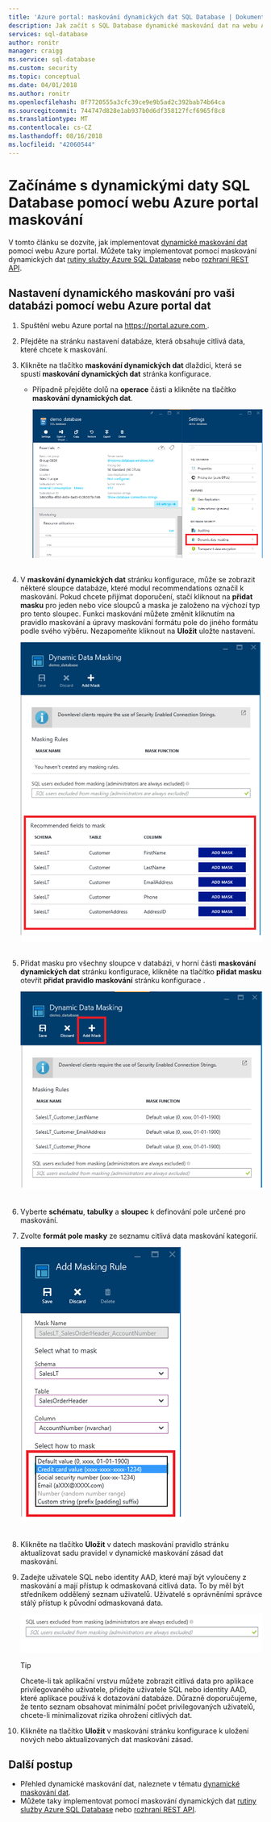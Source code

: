```yaml
---
title: 'Azure portal: maskování dynamických dat SQL Database | Dokumentace Microsoftu'
description: Jak začít s SQL Database dynamické maskování dat na webu Azure Portal
services: sql-database
author: ronitr
manager: craigg
ms.service: sql-database
ms.custom: security
ms.topic: conceptual
ms.date: 04/01/2018
ms.author: ronitr
ms.openlocfilehash: 8f7720555a3cfc39ce9e9b5ad2c392bab74b64ca
ms.sourcegitcommit: 744747d828e1ab937b0d6df358127fcf6965f8c8
ms.translationtype: MT
ms.contentlocale: cs-CZ
ms.lasthandoff: 08/16/2018
ms.locfileid: "42060544"
---
```

# <a name="get-started-with-sql-database-dynamic-data-masking-with-the-azure-portal"></a>Začínáme s dynamickými daty SQL Database pomocí webu Azure portal maskování

V tomto článku se dozvíte, jak implementovat [dynamické maskování dat](sql-database-dynamic-data-masking-get-started.md) pomocí webu Azure portal. Můžete taky implementovat pomocí maskování dynamických dat [rutiny služby Azure SQL Database](https://docs.microsoft.com/powershell/module/azurerm.sql/) nebo [rozhraní REST API](https://msdn.microsoft.com/library/dn505719.aspx).


## <a name="set-up-dynamic-data-masking-for-your-database-using-the-azure-portal"></a>Nastavení dynamického maskování pro vaši databázi pomocí webu Azure portal dat
1. Spuštění webu Azure portal na [ https://portal.azure.com ](https://portal.azure.com).
2. Přejděte na stránku nastavení databáze, která obsahuje citlivá data, které chcete k maskování.
3. Klikněte na tlačítko **maskování dynamických dat** dlaždici, která se spustí **maskování dynamických dat** stránka konfigurace.
   
   * Případně přejděte dolů na **operace** části a klikněte na tlačítko **maskování dynamických dat**.
     
     ![Navigační podokno](./media/sql-database-dynamic-data-masking-get-started/4_ddm_settings_tile.png)<br/><br/>
4. V **maskování dynamických dat** stránku konfigurace, může se zobrazit některé sloupce databáze, které modul recommendations označil k maskování. Pokud chcete přijímat doporučení, stačí kliknout na **přidat masku** pro jeden nebo více sloupců a maska je založeno na výchozí typ pro tento sloupec. Funkci maskování můžete změnit kliknutím na pravidlo maskování a úpravy maskování formátu pole do jiného formátu podle svého výběru. Nezapomeňte kliknout na **Uložit** uložte nastavení.
   
    ![Navigační podokno](./media/sql-database-dynamic-data-masking-get-started/5_ddm_recommendations.png)<br/><br/>
5. Přidat masku pro všechny sloupce v databázi, v horní části **maskování dynamických dat** stránku konfigurace, klikněte na tlačítko **přidat masku** otevřít **přidat pravidlo maskování** stránku konfigurace .
   
    ![Navigační podokno](./media/sql-database-dynamic-data-masking-get-started/6_ddm_add_mask.png)<br/><br/>
6. Vyberte **schématu**, **tabulky** a **sloupec** k definování pole určené pro maskování.
7. Zvolte **formát pole masky** ze seznamu citlivá data maskování kategorií.
   
    ![Navigační podokno](./media/sql-database-dynamic-data-masking-get-started/7_ddm_mask_field_format.png)<br/><br/>        
8. Klikněte na tlačítko **Uložit** v datech maskování pravidlo stránku aktualizovat sadu pravidel v dynamické maskování zásad dat maskování.
9. Zadejte uživatele SQL nebo identity AAD, které mají být vyloučeny z maskování a mají přístup k odmaskovaná citlivá data. To by měl být středníkem oddělený seznam uživatelů. Uživatelé s oprávněními správce stálý přístup k původní odmaskovaná data.
   
    ![Navigační podokno](./media/sql-database-dynamic-data-masking-get-started/8_ddm_excluded_users.png)
   
   > [!TIP]
   > Chcete-li tak aplikační vrstvu můžete zobrazit citlivá data pro aplikace privilegovaného uživatele, přidejte uživatele SQL nebo identity AAD, které aplikace používá k dotazování databáze. Důrazně doporučujeme, že tento seznam obsahovat minimální počet privilegovaných uživatelů, chcete-li minimalizovat rizika ohrožení citlivých dat.
   > 
   > 
10. Klikněte na tlačítko **Uložit** v maskování stránku konfigurace k uložení nových nebo aktualizovaných dat maskování zásad.


## <a name="next-steps"></a>Další postup

* Přehled dynamické maskování dat, naleznete v tématu [dynamické maskování dat](sql-database-dynamic-data-masking-get-started.md).
* Můžete taky implementovat pomocí maskování dynamických dat [rutiny služby Azure SQL Database](https://docs.microsoft.com/powershell/module/azurerm.sql/) nebo [rozhraní REST API](https://msdn.microsoft.com/library/dn505719.aspx).
